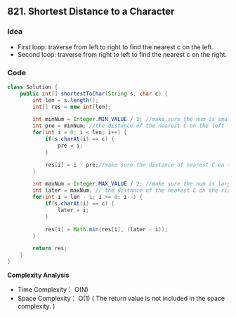 ## 821. Shortest Distance to a Character

### Idea
- First loop: traverse from left to right to find the nearest c on the left.
- Second loop:  traverse from right to left to find the nearest c on the right.
### Code


```java
class Solution {
    public int[] shortestToChar(String s, char c) {
        int len = s.length();
        int[] res = new int[len]; 

        int minNum = Integer.MIN_VALUE / 2; //make sure the num is smaller enough
        int pre = minNum; //the distance of the nearest C on the left
        for(int i = 0; i < len; i++) {
            if(s.charAt(i) == c) {
                pre = i;
            }

            res[i] = i - pre;//make sure the distance of nearest C on the left
        }

        int maxNum = Integer.MAX_VALUE / 2; //make sure the num is larger enough
        int later = maxNum; // the distance of the nearest C on the right
        for(int i = len - 1; i >= 0; i--) {
            if(s.charAt(i) == c) {
                later = i;
            }

            res[i] = Math.min(res[i], (later - i));
        }

        return res;
    }
}


```

**Complexity Analysis**
- Time Complexity： O(N) 
- Space Complexity： O(1) (  The return value is not included in the space complexity.  )


